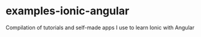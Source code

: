 # examples-ionic-angular
Compilation of tutorials and self-made apps I use to learn Ionic with Angular
